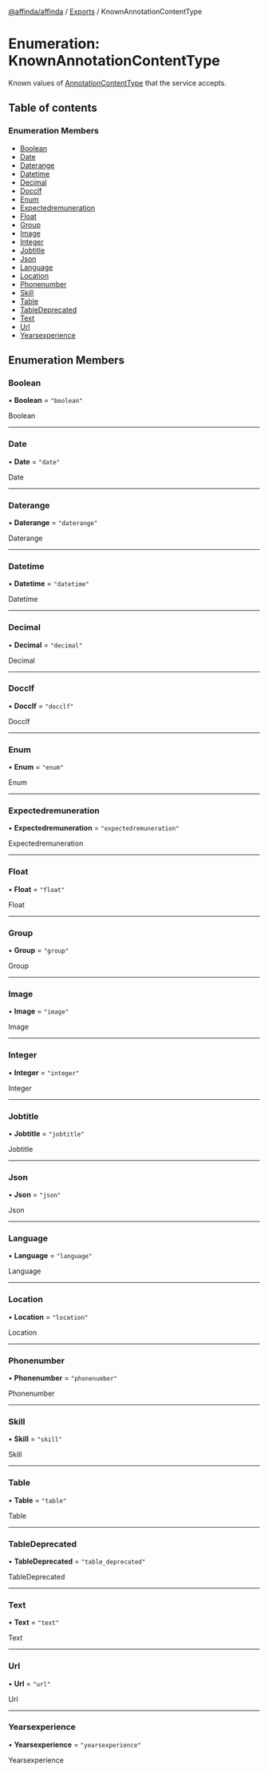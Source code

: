 [@affinda/affinda](../README.md) / [Exports](../modules.md) / KnownAnnotationContentType

# Enumeration: KnownAnnotationContentType

Known values of [AnnotationContentType](../modules.md#annotationcontenttype) that the service accepts.

## Table of contents

### Enumeration Members

- [Boolean](KnownAnnotationContentType.md#boolean)
- [Date](KnownAnnotationContentType.md#date)
- [Daterange](KnownAnnotationContentType.md#daterange)
- [Datetime](KnownAnnotationContentType.md#datetime)
- [Decimal](KnownAnnotationContentType.md#decimal)
- [Docclf](KnownAnnotationContentType.md#docclf)
- [Enum](KnownAnnotationContentType.md#enum)
- [Expectedremuneration](KnownAnnotationContentType.md#expectedremuneration)
- [Float](KnownAnnotationContentType.md#float)
- [Group](KnownAnnotationContentType.md#group)
- [Image](KnownAnnotationContentType.md#image)
- [Integer](KnownAnnotationContentType.md#integer)
- [Jobtitle](KnownAnnotationContentType.md#jobtitle)
- [Json](KnownAnnotationContentType.md#json)
- [Language](KnownAnnotationContentType.md#language)
- [Location](KnownAnnotationContentType.md#location)
- [Phonenumber](KnownAnnotationContentType.md#phonenumber)
- [Skill](KnownAnnotationContentType.md#skill)
- [Table](KnownAnnotationContentType.md#table)
- [TableDeprecated](KnownAnnotationContentType.md#tabledeprecated)
- [Text](KnownAnnotationContentType.md#text)
- [Url](KnownAnnotationContentType.md#url)
- [Yearsexperience](KnownAnnotationContentType.md#yearsexperience)

## Enumeration Members

### Boolean

• **Boolean** = ``"boolean"``

Boolean

___

### Date

• **Date** = ``"date"``

Date

___

### Daterange

• **Daterange** = ``"daterange"``

Daterange

___

### Datetime

• **Datetime** = ``"datetime"``

Datetime

___

### Decimal

• **Decimal** = ``"decimal"``

Decimal

___

### Docclf

• **Docclf** = ``"docclf"``

Docclf

___

### Enum

• **Enum** = ``"enum"``

Enum

___

### Expectedremuneration

• **Expectedremuneration** = ``"expectedremuneration"``

Expectedremuneration

___

### Float

• **Float** = ``"float"``

Float

___

### Group

• **Group** = ``"group"``

Group

___

### Image

• **Image** = ``"image"``

Image

___

### Integer

• **Integer** = ``"integer"``

Integer

___

### Jobtitle

• **Jobtitle** = ``"jobtitle"``

Jobtitle

___

### Json

• **Json** = ``"json"``

Json

___

### Language

• **Language** = ``"language"``

Language

___

### Location

• **Location** = ``"location"``

Location

___

### Phonenumber

• **Phonenumber** = ``"phonenumber"``

Phonenumber

___

### Skill

• **Skill** = ``"skill"``

Skill

___

### Table

• **Table** = ``"table"``

Table

___

### TableDeprecated

• **TableDeprecated** = ``"table_deprecated"``

TableDeprecated

___

### Text

• **Text** = ``"text"``

Text

___

### Url

• **Url** = ``"url"``

Url

___

### Yearsexperience

• **Yearsexperience** = ``"yearsexperience"``

Yearsexperience
